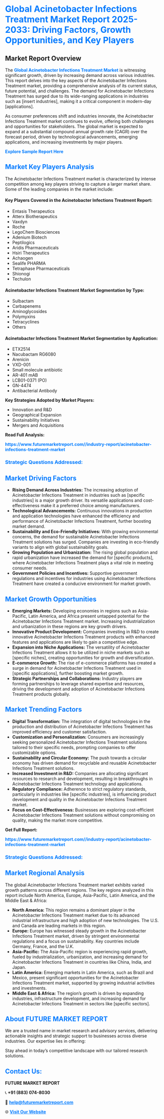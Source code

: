 <h1 style="color: #007BFF;">Global Acinetobacter Infections Treatment Market Report 2025-2033: Driving Factors, Growth Opportunities, and Key Players</h1>

<section id="overview">
<h2>Market Report Overview</h2>
<p>The <a href="https://www.futuremarketreport.com//industry-report/acinetobacter-infections-treatment-market" style="color: #007BFF; text-decoration: none;"><strong>Global Acinetobacter Infections Treatment Market</strong></a> is witnessing significant growth, driven by increasing demand across various industries. This report delves into the key aspects of the Acinetobacter Infections Treatment market, providing a comprehensive analysis of its current status, future potential, and challenges. The demand for Acinetobacter Infections Treatment has surged due to its wide-ranging applications in industries such as [insert industries], making it a critical component in modern-day [applications].</p>
<p>As consumer preferences shift and industries innovate, the Acinetobacter Infections Treatment market continues to evolve, offering both challenges and opportunities for stakeholders. The global market is expected to expand at a substantial compound annual growth rate (CAGR) over the forecast period, driven by technological advancements, emerging applications, and increasing investments by major players.</p>
</section>

<section id="overview">
<p><a href="https://www.futuremarketreport.com//request-sample/reportId=80373" style="color: #007BFF; text-decoration: none;"><strong>Explore Sample Report Here</strong></a></p>
</section>

<section id="key-players">
<h2 style="color: #007BFF;">Market Key Players Analysis</h2>
<p>The Acinetobacter Infections Treatment market is characterized by intense competition among key players striving to capture a larger market share. Some of the leading companies in the market include:</p>
<h4>Key Players Covered in the Acinetobacter Infections Treatment Report:</h4>
<ul><li>Entasis Therapeutics</li><li>Atterx Biotherapeutics</li><li>Vaxdyn</li><li>Roche</li><li>LegoChem Biosciences</li><li>Adenium Biotech</li><li>Peptilogics</li><li>Aridis Pharmaceuticals</li><li>Hsiri Therapeutics</li><li>Achaogen</li><li>Sealife PHARMA</li><li>Tetraphase Pharmaceuticals</li><li>Shionogi</li><li>Techulon</li></ul>
<h4>Acinetobacter Infections Treatment Market Segmentation by Type:</h4>
<ul><li>Sulbactam</li><li>Carbapenems</li><li>Aminoglycosides</li><li>Polymyxins</li><li>Tetracyclines</li><li>Others</li></ul>

<h4>Acinetobacter Infections Treatment Market Segmentation by Application:</h4>
<ul><li>ETX2514</li><li>Nacubactam RG6080</li><li>Arenicin</li><li>VXD-001</li><li>Small molecule antibiotic</li><li>AR-401 mAB</li><li>LCB01-0371 (PO)</li><li>GN-4474</li><li>Antibacterial Antibody</li></ul>
<p><strong>Key Strategies Adopted by Market Players:</strong></p>
<ul>
<li>Innovation and R&D</li>
<li>Geographical Expansion</li>
<li>Sustainability Initiatives</li>
<li>Mergers and Acquisitions</li>
</ul>
</section>

<section>
<p><strong>Read Full Analysis: </strong></p><a href="https://www.futuremarketreport.com//industry-report/acinetobacter-infections-treatment-market" style="color: #007BFF; text-decoration: none;"><strong>https://www.futuremarketreport.com//industry-report/acinetobacter-infections-treatment-market</strong></a>
<h3 style="color: #007BFF;">Strategic Questions Addressed:</h3>
</section>

<section id="driving-factors">
<h2 style="color: #007BFF;">Market Driving Factors</h2>
<ul>
<li><strong>Rising Demand Across Industries:</strong> The increasing adoption of Acinetobacter Infections Treatment in industries such as [specific industries] is a major growth driver. Its versatile applications and cost-effectiveness make it a preferred choice among manufacturers.</li>
<li><strong>Technological Advancements:</strong> Continuous innovations in production and application technologies have enhanced the efficiency and performance of Acinetobacter Infections Treatment, further boosting market demand.</li>
<li><strong>Sustainability and Eco-Friendly Initiatives:</strong> With growing environmental concerns, the demand for sustainable Acinetobacter Infections Treatment solutions has surged. Companies are investing in eco-friendly variants to align with global sustainability goals.</li>
<li><strong>Growing Population and Urbanization:</strong> The rising global population and rapid urbanization have increased the demand for [specific products], where Acinetobacter Infections Treatment plays a vital role in meeting consumer needs.</li>
<li><strong>Government Policies and Incentives:</strong> Supportive government regulations and incentives for industries using Acinetobacter Infections Treatment have created a conducive environment for market growth.</li>
</ul>
</section>

<section id="growth-opportunities">
<h2 style="color: #007BFF;">Market Growth Opportunities</h2>
<ul>
<li><strong>Emerging Markets:</strong> Developing economies in regions such as Asia-Pacific, Latin America, and Africa present untapped potential for the Acinetobacter Infections Treatment market. Increasing industrialization and urbanization in these regions are key growth drivers.</li>
<li><strong>Innovative Product Development:</strong> Companies investing in R&D to create innovative Acinetobacter Infections Treatment products with enhanced features and applications are likely to gain a competitive edge.</li>
<li><strong>Expansion into Niche Applications:</strong> The versatility of Acinetobacter Infections Treatment allows it to be utilized in niche markets such as [specific niches], creating opportunities for growth and diversification.</li>
<li><strong>E-commerce Growth:</strong> The rise of e-commerce platforms has created a surge in demand for Acinetobacter Infections Treatment used in [specific applications], further boosting market growth.</li>
<li><strong>Strategic Partnerships and Collaborations:</strong> Industry players are forming partnerships to leverage shared expertise and resources, driving the development and adoption of Acinetobacter Infections Treatment products globally.</li>
</ul>
</section>

<section id="trending-factors">
<h2 style="color: #007BFF;">Market Trending Factors</h2>
<ul>
<li><strong>Digital Transformation:</strong> The integration of digital technologies in the production and distribution of Acinetobacter Infections Treatment has improved efficiency and customer satisfaction.</li>
<li><strong>Customization and Personalization:</strong> Consumers are increasingly seeking personalized Acinetobacter Infections Treatment solutions tailored to their specific needs, prompting companies to offer customizable options.</li>
<li><strong>Sustainability and Circular Economy:</strong> The push towards a circular economy has driven demand for recyclable and reusable Acinetobacter Infections Treatment solutions.</li>
<li><strong>Increased Investment in R&D:</strong> Companies are allocating significant resources to research and development, resulting in breakthroughs in Acinetobacter Infections Treatment technology and applications.</li>
<li><strong>Regulatory Compliance:</strong> Adherence to strict regulatory standards, particularly in industries like [specific industries], is influencing product development and quality in the Acinetobacter Infections Treatment market.</li>
<li><strong>Focus on Cost-Effectiveness:</strong> Businesses are exploring cost-efficient Acinetobacter Infections Treatment solutions without compromising on quality, making the market more competitive.</li>
</ul>
</section>

<section>
<p><strong>Get Full Report: </strong></p><a href="https://www.futuremarketreport.com//industry-report/acinetobacter-infections-treatment-market" style="color: #007BFF; text-decoration: none;"><strong>https://www.futuremarketreport.com//industry-report/acinetobacter-infections-treatment-market</strong></a>
<h3 style="color: #007BFF;">Strategic Questions Addressed:</h3>
</section>


<section id="regional-analysis">
<h2 style="color: #007BFF;">Market Regional Analysis</h2>
<p>The global Acinetobacter Infections Treatment market exhibits varied growth patterns across different regions. The key regions analyzed in this report include North America, Europe, Asia-Pacific, Latin America, and the Middle East & Africa:</p>
<ul>
<li><strong>North America:</strong> This region remains a dominant player in the Acinetobacter Infections Treatment market due to its advanced industrial infrastructure and high adoption of new technologies. The U.S. and Canada are leading markets in this region.</li>
<li><strong>Europe:</strong> Europe has witnessed steady growth in the Acinetobacter Infections Treatment market, driven by stringent environmental regulations and a focus on sustainability. Key countries include Germany, France, and the U.K.</li>
<li><strong>Asia-Pacific:</strong> The Asia-Pacific region is experiencing rapid growth, fueled by industrialization, urbanization, and increasing demand for Acinetobacter Infections Treatment in countries like China, India, and Japan.</li>
<li><strong>Latin America:</strong> Emerging markets in Latin America, such as Brazil and Mexico, present significant opportunities for the Acinetobacter Infections Treatment market, supported by growing industrial activities and investments.</li>
<li><strong>Middle East & Africa:</strong> The region’s growth is driven by expanding industries, infrastructure development, and increasing demand for Acinetobacter Infections Treatment in sectors like [specific sectors].</li>
</ul>
</section>

<footer>
<h2 style="color: #007BFF;">About FUTURE MARKET REPORT</h2>
<p>We are a trusted name in market research and advisory services, delivering actionable insights and strategic support to businesses across diverse industries. Our expertise lies in offering:</p>

<p>Stay ahead in today’s competitive landscape with our tailored research solutions.</p>

<h2 style="color: #007BFF;">Contact Us:</h2>
<p><strong>FUTURE MARKET REPORT</strong></p>
<p>📞 <strong>+91 (883) 074-8030</strong></p>
<p>📧 <strong><a href="mailto:help@futuremarketreport.com" style="color: #007BFF;">help@futuremarketreport.com</a></strong></p>
<p>🌐 <strong><a href="https://www.futuremarketreport.com/" style="color: #007BFF;">Visit Our Website</a></strong></p>
</footer>